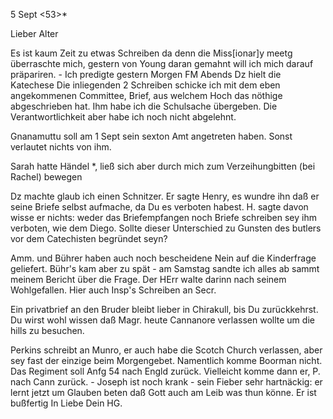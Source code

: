  5 Sept <53>*

Lieber Alter

Es ist kaum Zeit zu etwas Schreiben da denn die Miss[ionar]y meetg überraschte mich, gestern von Young daran gemahnt will ich mich darauf präpariren. - Ich predigte gestern Morgen FM Abends Dz hielt die Katechese 
Die inliegenden 2 Schreiben schicke ich mit dem eben angekommenen Committee, Brief, aus welchem Hoch das nöthige abgeschrieben hat. Ihm habe ich die Schulsache übergeben. Die Verantwortlichkeit aber habe ich noch nicht abgelehnt.

Gnanamuttu soll am 1 Sept sein sexton Amt angetreten haben. Sonst verlautet nichts von ihm.

Sarah hatte Händel <mit ihrem Mann Henry>*, ließ sich aber durch mich zum Verzeihungbitten (bei Rachel) bewegen

Dz machte glaub ich einen Schnitzer. Er sagte Henry, es wundre ihn daß er seine Briefe selbst aufmache, da Du es verboten habest. H. sagte davon wisse er nichts: weder das Briefempfangen noch Briefe schreiben sey ihm verboten, wie dem Diego. Sollte dieser Unterschied zu Gunsten des butlers vor dem Catechisten begründet seyn?

Amm. und Bührer haben auch noch bescheidene Nein auf die Kinderfrage geliefert. Bühr's kam aber zu spät - am Samstag sandte ich alles ab sammt meinem Bericht über die Frage. Der HErr walte darinn nach seinem Wohlgefallen. 
Hier auch Insp's Schreiben an Secr.

Ein privatbrief an den Bruder bleibt lieber in Chirakull, bis Du zurückkehrst. Du wirst wohl wissen daß Magr. heute Cannanore verlassen wollte um die hills zu besuchen.

Perkins schreibt an Munro, er auch habe die Scotch Church verlassen, aber sey fast der einzige beim Morgengebet. Namentlich komme Boorman nicht. Das Regiment soll Anfg 54 nach Engld zurück. Vielleicht komme dann er, P. nach Cann zurück. - Joseph ist noch krank - sein Fieber sehr hartnäckig: er lernt jetzt um Glauben beten daß Gott auch am Leib was thun könne. Er ist bußfertig
 In Liebe
 Dein HG.

